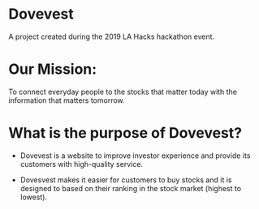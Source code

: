 # Dovevest
A project created during the 2019 LA Hacks hackathon event.

# Our Mission:
To connect everyday people to the stocks that matter today with the information that matters tomorrow.

# What is the purpose of Dovevest?
- Dovevest is a website to improve investor experience and provide its customers with high-quality service.

- Dovesvest makes it easier for customers to buy stocks and it is designed to based on their ranking in the stock market (highest to lowest).



